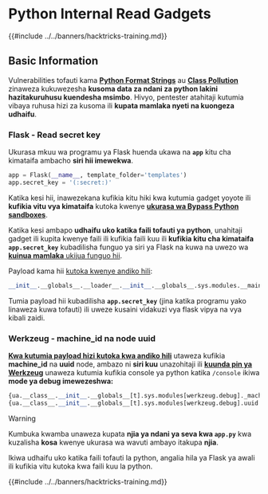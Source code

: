 # Python Internal Read Gadgets

{{#include ../../banners/hacktricks-training.md}}

## Basic Information

Vulnerabilities tofauti kama [**Python Format Strings**](bypass-python-sandboxes/index.html#python-format-string) au [**Class Pollution**](class-pollution-pythons-prototype-pollution.md) zinaweza kukuwezesha **kusoma data za ndani za python lakini hazitakuruhusu kuendesha msimbo**. Hivyo, pentester atahitaji kutumia vibaya ruhusa hizi za kusoma ili **kupata mamlaka nyeti na kuongeza udhaifu**.

### Flask - Read secret key

Ukurasa mkuu wa programu ya Flask huenda ukawa na **`app`** kitu cha kimataifa ambacho **siri hii imewekwa**.
```python
app = Flask(__name__, template_folder='templates')
app.secret_key = '(:secret:)'
```
Katika kesi hii, inawezekana kufikia kitu hiki kwa kutumia gadget yoyote ili **kufikia vitu vya kimataifa** kutoka kwenye [**ukurasa wa Bypass Python sandboxes**](bypass-python-sandboxes/index.html).

Katika kesi ambapo **udhaifu uko katika faili tofauti ya python**, unahitaji gadget ili kupita kwenye faili ili kufikia faili kuu ili **kufikia kitu cha kimataifa `app.secret_key`** kubadilisha funguo ya siri ya Flask na kuwa na uwezo wa [**kuinua mamlaka** ukijua funguo hii](../../network-services-pentesting/pentesting-web/flask.md#flask-unsign).

Payload kama hii [kutoka kwenye andiko hili](https://ctftime.org/writeup/36082):
```python
__init__.__globals__.__loader__.__init__.__globals__.sys.modules.__main__.app.secret_key
```
Tumia payload hii kubadilisha **`app.secret_key`** (jina katika programu yako linaweza kuwa tofauti) ili uweze kusaini vidakuzi vya flask vipya na vya kibali zaidi.

### Werkzeug - machine_id na node uuid

[**Kwa kutumia payload hizi kutoka kwa andiko hili**](https://vozec.fr/writeups/tweedle-dum-dee/) utaweza kufikia **machine_id** na **uuid** node, ambazo ni **siri kuu** unazohitaji ili [**kuunda pin ya Werkzeug**](../../network-services-pentesting/pentesting-web/werkzeug.md) unaweza kutumia kufikia console ya python katika `/console` ikiwa **mode ya debug imewezeshwa:**
```python
{ua.__class__.__init__.__globals__[t].sys.modules[werkzeug.debug]._machine_id}
{ua.__class__.__init__.__globals__[t].sys.modules[werkzeug.debug].uuid._node}
```
> [!WARNING]
> Kumbuka kwamba unaweza kupata **njia ya ndani ya seva kwa `app.py`** kwa kuzalisha **kosa** kwenye ukurasa wa wavuti ambayo itakupa **njia**.

Ikiwa udhaifu uko katika faili tofauti la python, angalia hila ya Flask ya awali ili kufikia vitu kutoka kwa faili kuu la python.

{{#include ../../banners/hacktricks-training.md}}
